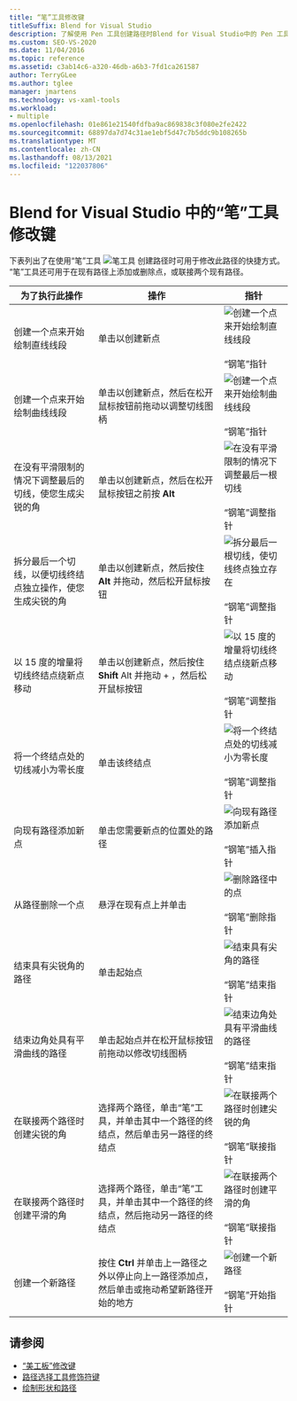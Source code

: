 ```yaml
---
title: “笔”工具修改键
titleSuffix: Blend for Visual Studio
description: 了解使用 Pen 工具创建路径时Blend for Visual Studio中的 Pen 工具修饰符键，以访问用于修改路径的命令。
ms.custom: SEO-VS-2020
ms.date: 11/04/2016
ms.topic: reference
ms.assetid: c3ab14c6-a320-46db-a6b3-7fd1ca261587
author: TerryGLee
ms.author: tglee
manager: jmartens
ms.technology: vs-xaml-tools
ms.workload:
- multiple
ms.openlocfilehash: 01e861e21540fdfba9ac869838c3f080e2fe2422
ms.sourcegitcommit: 68897da7d74c31ae1ebf5d47c7b5ddc9b108265b
ms.translationtype: MT
ms.contentlocale: zh-CN
ms.lasthandoff: 08/13/2021
ms.locfileid: "122037806"
---
```

# <a name="pen-tool-modifier-keys-in-blend-for-visual-studio"></a>Blend for Visual Studio 中的“笔”工具修改键

下表列出了在使用“笔”工具 ![笔工具](../designers/media/d514358f-185a-412f-a55d-36633b25dc8a.png) 创建路径时可用于修改此路径的快捷方式。 “笔”工具还可用于在现有路径上添加或删除点，或联接两个现有路径。

|为了执行此操作|操作|指针|
| - |-------------|-------------|
|创建一个点来开始绘制直线线段|单击以创建新点|![创建一个点来开始绘制直线线段](../designers/media/0bfb1b71-80ac-4ad4-aed8-40e09f8b7ab8.png)<br /><br /> “钢笔”指针|
|创建一个点来开始绘制曲线线段|单击以创建新点，然后在松开鼠标按钮前拖动以调整切线图柄|![创建一个点来开始绘制曲线线段](../designers/media/0bfb1b71-80ac-4ad4-aed8-40e09f8b7ab8.png)<br /><br /> “钢笔”指针|
|在没有平滑限制的情况下调整最后的切线，使您生成尖锐的角|单击以创建新点，然后在松开鼠标按钮之前按 **Alt**|![在没有平滑限制的情况下调整最后一根切线](../designers/media/317e5475-b70c-489f-9477-110a98639ade.png)<br /><br /> “钢笔”调整指针|
|拆分最后一个切线，以便切线终结点独立操作，使您生成尖锐的角|单击以创建新点，然后按住 **Alt** 并拖动，然后松开鼠标按钮|![拆分最后一根切线，使切线终点独立存在](../designers/media/317e5475-b70c-489f-9477-110a98639ade.png)<br /><br /> “钢笔”调整指针|
|以 15 度的增量将切线终结点绕新点移动|单击以创建新点，然后按住 **Shift** Alt 并拖动 + ，然后松开鼠标按钮|![以 15 度的增量将切线终结点绕新点移动](../designers/media/317e5475-b70c-489f-9477-110a98639ade.png)<br /><br /> “钢笔”调整指针|
|将一个终结点处的切线减小为零长度|单击该终结点|![将一个终结点处的切线减小为零长度](../designers/media/317e5475-b70c-489f-9477-110a98639ade.png)<br /><br /> “钢笔”调整指针|
|向现有路径添加新点|单击您需要新点的位置处的路径|![向现有路径添加新点](../designers/media/b004ad5a-33a4-46ae-81c0-20be0d819332.png)<br /><br /> “钢笔”插入指针|
|从路径删除一个点|悬浮在现有点上并单击|![删除路径中的点](../designers/media/08a64b78-f3df-4730-8169-c56b5631b071.png)<br /><br /> “钢笔”删除指针|
|结束具有尖锐角的路径|单击起始点|![结束具有尖角的路径](../designers/media/a12fd3b4-a553-4762-b01c-c35efa594362.png)<br /><br /> “钢笔”结束指针|
|结束边角处具有平滑曲线的路径|单击起始点并在松开鼠标按钮前拖动以修改切线图柄|![结束边角处具有平滑曲线的路径](../designers/media/a12fd3b4-a553-4762-b01c-c35efa594362.png)<br /><br /> “钢笔”结束指针|
|在联接两个路径时创建尖锐的角|选择两个路径，单击“笔”工具，并单击其中一个路径的终结点，然后单击另一路径的终结点|![在联接两个路径时创建尖锐的角](../designers/media/bd12dfa4-112e-4f37-9765-3479e6b69894.png)<br /><br /> “钢笔”联接指针|
|在联接两个路径时创建平滑的角|选择两个路径，单击“笔”工具，并单击其中一个路径的终结点，然后拖动另一路径的终结点|![在联接两个路径时创建平滑的角](../designers/media/bd12dfa4-112e-4f37-9765-3479e6b69894.png)<br /><br /> “钢笔”联接指针|
|创建一个新路径|按住 **Ctrl** 并单击上一路径之外以停止向上一路径添加点，然后单击或拖动希望新路径开始的地方|![创建一个新路径](../designers/media/69758176-5f53-465b-808c-f13fd1a0b3f2.png)<br /><br /> “钢笔”开始指针|

## <a name="see-also"></a>请参阅

- [“美工板”修改键](artboard-modifier-keys-in-blend.md)
- [路径选择工具修饰符键](direct-selection-tool-modifier-keys-in-blend.md)
- [绘制形状和路径](draw-shapes-and-paths.md)